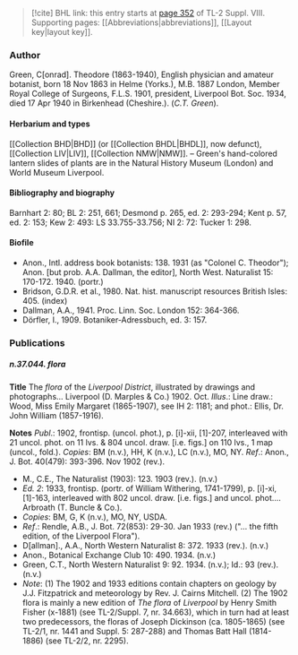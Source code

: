 > [!cite] BHL link: this entry starts at [page 352](https://www.biodiversitylibrary.org/item/103832#page/364/mode/1up) of TL-2 Suppl. VIII.
> Supporting pages: [[Abbreviations|abbreviations]], [[Layout key|layout key]].

### Author

Green, C\[onrad\]. Theodore (1863-1940), English physician and amateur botanist, born 18 Nov 1863 in Helme (Yorks.), M.B. 1887 London, Member Royal College of Surgeons, F.L.S. 1901, president, Liverpool Bot. Soc. 1934, died 17 Apr 1940 in Birkenhead (Cheshire.). (*C.T. Green*).

#### Herbarium and types

[[Collection BHD|BHD]] (or [[Collection BHDL|BHDL]], now defunct), [[Collection LIV|LIV]], [[Collection NMW|NMW]]. – Green's hand-colored lantern slides of plants are in the Natural History Museum (London) and World Museum Liverpool.

#### Bibliography and biography

Barnhart 2: 80; BL 2: 251, 661; Desmond p. 265, ed. 2: 293-294; Kent p. 57, ed. 2: 153; Kew 2: 493: LS 33.755-33.756; NI 2: 72: Tucker 1: 298.

#### Biofile

- Anon., Intl. address book botanists: 138. 1931 (as "Colonel C. Theodor"); Anon. \[but prob. A.A. Dallman, the editor\], North West. Naturalist 15: 170-172. 1940. (portr.)
- Bridson, G.D.R. et al., 1980. Nat. hist. manuscript resources British Isles: 405. (index)
- Dallman, A.A., 1941. Proc. Linn. Soc. London 152: 364-366.
- Dörfler, I., 1909. Botaniker-Adressbuch, ed. 3: 157.

### Publications

##### n.37.044. flora

**Title**
The *flora* of the *Liverpool District*, illustrated by drawings and photographs... Liverpool (D. Marples & Co.) 1902. Oct.
*Illus*.: Line draw.: Wood, Miss Emily Margaret (1865-1907), see IH 2: 1181; and phot.: Ellis, Dr. John William (1857-1916).

**Notes**
*Publ*.: 1902, frontisp. (uncol. phot.), p. \[i\]-xii, \[1\]-207, interleaved with 21 uncol. phot. on 11 lvs. & 804 uncol. draw. \[i.e. figs.\] on 110 lvs., 1 map (uncol., fold.). *Copies*: BM (n.v.), HH, K (n.v.), LC (n.v.), MO, NY.
*Ref*.: Anon., J. Bot. 40(479): 393-396. Nov 1902 (rev.).
- M., C.E., The Naturalist (1903): 123. 1903 (rev.). (n.v.)
- *Ed. 2*: 1933, frontisp. (portr. of William Withering, 1741-1799), p. \[i\]-xi, \[1\]-163, interleaved with 802 uncol. draw. \[i.e. figs.\] and uncol. phot.... Arbroath (T. Buncle & Co.).
- *Copies*: BM, G, K (n.v.), MO, NY, USDA.
- *Ref*.: Rendle, A.B., J. Bot. 72(853): 29-30. Jan 1933 (rev.) ("... the fifth edition, of the Liverpool Flora").
- D\[allman\]., A.A., North Western Naturalist 8: 372. 1933 (rev.). (n.v.)
- Anon., Botanical Exchange Club 10: 490. 1934. (n.v.)
- Green, C.T., North Western Naturalist 9: 92. 1934. (n.v.); Id.: 93 (rev.). (n.v.)
- *Note*: (1) The 1902 and 1933 editions contain chapters on geology by J.J. Fitzpatrick and meteorology by Rev. J. Cairns Mitchell. (2) The 1902 flora is mainly a new edition of *The flora* of *Liverpool* by Henry Smith Fisher (x-1881) (see TL-2/Suppl. 7, nr. 34.663), which in turn had at least two predecessors, the floras of Joseph Dickinson (ca. 1805-1865) (see TL-2/1, nr. 1441 and Suppl. 5: 287-288) and Thomas Batt Hall (1814-1886) (see TL-2/2, nr. 2295).

